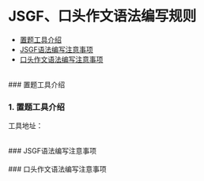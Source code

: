 # JSGF、口头作文语法编写规则

* [置题工具介绍](#tool-introduce)
* [JSGF语法编写注意事项](#JSGF)
* [口头作文语法编写注意事项](#retell)


<br/>
### <a name="tool-introduce"></a> 置题工具介绍
<br/>

### <a name=engine></a> 1. 置题工具介绍

工具地址：



<br/>
### <a name="JSGF"></a> JSGF语法编写注意事项
<br/>


<br/>
### <a name="retell"></a> 口头作文语法编写注意事项
<br/>

